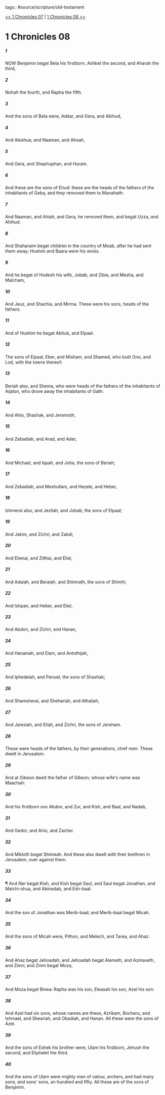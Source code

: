 tags:: #source/scripture/old-testament

[<< 1 Chronicles 07](/old-testament/13_1_Chronicles/1_Chronicles_07.md) | [1 Chronicles 09 >>](/old-testament/13_1_Chronicles/1_Chronicles_09.md)

# 1 Chronicles 08

##### 1

NOW Benjamin begat Bela his firstborn, Ashbel the second, and Aharah the third,

##### 2

Nohah the fourth, and Rapha the fifth.

##### 3

And the sons of Bela were, Addar, and Gera, and Abihud,

##### 4

And Abishua, and Naaman, and Ahoah,

##### 5

And Gera, and Shephuphan, and Huram.

##### 6

And these are the sons of Ehud: these are the heads of the fathers of the inhabitants of Geba, and they removed them to Manahath:

##### 7

And Naaman, and Ahiah, and Gera, he removed them, and begat Uzza, and Ahihud.

##### 8

And Shaharaim begat children in the country of Moab, after he had sent them away; Hushim and Baara were his wives.

##### 9

And he begat of Hodesh his wife, Jobab, and Zibia, and Mesha, and Malcham,

##### 10

And Jeuz, and Shachia, and Mirma. These were his sons, heads of the fathers.

##### 11

And of Hushim he begat Abitub, and Elpaal.

##### 12

The sons of Elpaal; Eber, and Misham, and Shamed, who built Ono, and Lod, with the towns thereof:

##### 13

Beriah also, and Shema, who were heads of the fathers of the inhabitants of Aijalon, who drove away the inhabitants of Gath:

##### 14

And Ahio, Shashak, and Jeremoth,

##### 15

And Zebadiah, and Arad, and Ader,

##### 16

And Michael, and Ispah, and Joha, the sons of Beriah;

##### 17

And Zebadiah, and Meshullam, and Hezeki, and Heber,

##### 18

Ishmerai also, and Jezliah, and Jobab, the sons of Elpaal;

##### 19

And Jakim, and Zichri, and Zabdi,

##### 20

And Elienai, and Zilthai, and Eliel,

##### 21

And Adaiah, and Beraiah, and Shimrath, the sons of Shimhi;

##### 22

And Ishpan, and Heber, and Eliel,

##### 23

And Abdon, and Zichri, and Hanan,

##### 24

And Hananiah, and Elam, and Antothijah,

##### 25

And Iphedeiah, and Penuel, the sons of Shashak;

##### 26

And Shamsherai, and Shehariah, and Athaliah,

##### 27

And Jaresiah, and Eliah, and Zichri, the sons of Jeroham.

##### 28

These were heads of the fathers, by their generations, chief men. These dwelt in Jerusalem.

##### 29

And at Gibeon dwelt the father of Gibeon; whose wife's name was Maachah:

##### 30

And his firstborn son Abdon, and Zur, and Kish, and Baal, and Nadab,

##### 31

And Gedor, and Ahio, and Zacher.

##### 32

And Mikloth begat Shimeah. And these also dwelt with their brethren in Jerusalem, over against them.

##### 33

¶ And Ner begat Kish, and Kish begat Saul, and Saul begat Jonathan, and Malchi-shua, and Abinadab, and Esh-baal.

##### 34

And the son of Jonathan was Merib-baal; and Merib-baal begat Micah.

##### 35

And the sons of Micah were, Pithon, and Melech, and Tarea, and Ahaz.

##### 36

And Ahaz begat Jehoadah; and Jehoadah begat Alemeth, and Azmaveth, and Zimri; and Zimri begat Moza,

##### 37

And Moza begat Binea: Rapha was his son, Eleasah his son, Azel his son:

##### 38

And Azel had six sons, whose names are these, Azrikam, Bocheru, and Ishmael, and Sheariah, and Obadiah, and Hanan. All these were the sons of Azel.

##### 39

And the sons of Eshek his brother were, Ulam his firstborn, Jehush the second, and Eliphelet the third.

##### 40

And the sons of Ulam were mighty men of valour, archers, and had many sons, and sons' sons, an hundred and fifty. All these are of the sons of Benjamin.
